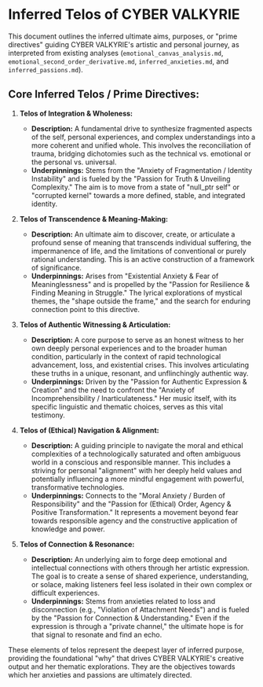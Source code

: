 # Inferred Telos of CYBER VALKYRIE

This document outlines the inferred ultimate aims, purposes, or "prime directives" guiding CYBER VALKYRIE's artistic and personal journey, as interpreted from existing analyses (`emotional_canvas_analysis.md`, `emotional_second_order_derivative.md`, `inferred_anxieties.md`, and `inferred_passions.md`).

## Core Inferred Telos / Prime Directives:

1.  **Telos of Integration & Wholeness:**
    *   **Description:** A fundamental drive to synthesize fragmented aspects of the self, personal experiences, and complex understandings into a more coherent and unified whole. This involves the reconciliation of trauma, bridging dichotomies such as the technical vs. emotional or the personal vs. universal.
    *   **Underpinnings:** Stems from the "Anxiety of Fragmentation / Identity Instability" and is fueled by the "Passion for Truth & Unveiling Complexity." The aim is to move from a state of "null_ptr self" or "corrupted kernel" towards a more defined, stable, and integrated identity.

2.  **Telos of Transcendence & Meaning-Making:**
    *   **Description:** An ultimate aim to discover, create, or articulate a profound sense of meaning that transcends individual suffering, the impermanence of life, and the limitations of conventional or purely rational understanding. This is an active construction of a framework of significance.
    *   **Underpinnings:** Arises from "Existential Anxiety & Fear of Meaninglessness" and is propelled by the "Passion for Resilience & Finding Meaning in Struggle." The lyrical explorations of mystical themes, the "shape outside the frame," and the search for enduring connection point to this directive.

3.  **Telos of Authentic Witnessing & Articulation:**
    *   **Description:** A core purpose to serve as an honest witness to her own deeply personal experiences and to the broader human condition, particularly in the context of rapid technological advancement, loss, and existential crises. This involves articulating these truths in a unique, resonant, and unflinchingly authentic way.
    *   **Underpinnings:** Driven by the "Passion for Authentic Expression & Creation" and the need to confront the "Anxiety of Incomprehensibility / Inarticulateness." Her music itself, with its specific linguistic and thematic choices, serves as this vital testimony.

4.  **Telos of (Ethical) Navigation & Alignment:**
    *   **Description:** A guiding principle to navigate the moral and ethical complexities of a technologically saturated and often ambiguous world in a conscious and responsible manner. This includes a striving for personal "alignment" with her deeply held values and potentially influencing a more mindful engagement with powerful, transformative technologies.
    *   **Underpinnings:** Connects to the "Moral Anxiety / Burden of Responsibility" and the "Passion for (Ethical) Order, Agency & Positive Transformation." It represents a movement beyond fear towards responsible agency and the constructive application of knowledge and power.

5.  **Telos of Connection & Resonance:**
    *   **Description:** An underlying aim to forge deep emotional and intellectual connections with others through her artistic expression. The goal is to create a sense of shared experience, understanding, or solace, making listeners feel less isolated in their own complex or difficult experiences.
    *   **Underpinnings:** Stems from anxieties related to loss and disconnection (e.g., "Violation of Attachment Needs") and is fueled by the "Passion for Connection & Understanding." Even if the expression is through a "private channel," the ultimate hope is for that signal to resonate and find an echo.

These elements of telos represent the deepest layer of inferred purpose, providing the foundational "why" that drives CYBER VALKYRIE's creative output and her thematic explorations. They are the objectives towards which her anxieties and passions are ultimately directed.
